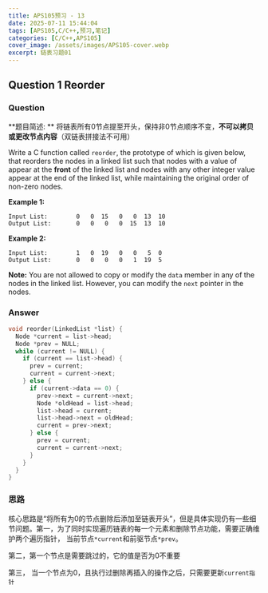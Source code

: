 ```yaml
---
title: APS105预习 - 13
date: 2025-07-11 15:44:04
tags: [APS105,C/C++,预习,笔记]
categories: [C/C++,APS105]
cover_image: /assets/images/APS105-cover.webp
excerpt: 链表习题01
---
```


## Question 1 Reorder

### Question

**题目简述: ** 将链表所有0节点提至开头，保持非0节点顺序不变，**不可以拷贝或更改节点内容**（双链表拼接法不可用）

Write a C function called `reorder`, the prototype of which is given below, that reorders the nodes in a linked list such that nodes with a value of appear at the **front** of the linked list and nodes with any other integer value appear at the end of the linked list, while maintaining the original order of non-zero nodes.

**Example 1:**

```
Input List:        0   0  15   0   0  13  10
Output List:       0   0   0   0  15  13  10
```

**Example 2:**

```
Input List:        1   0  19   0   0   5  0
Output List:       0   0   0   0   1  19  5
```

**Note:** You are not allowed to copy or modify the `data` member in any of the nodes in the linked list. However, you can modify the `next` pointer in the nodes.

### Answer

```c
void reorder(LinkedList *list) {
  Node *current = list->head;
  Node *prev = NULL;
  while (current != NULL) {
    if (current == list->head) {
      prev = current;
      current = current->next;
    } else {
      if (current->data == 0) {
        prev->next = current->next;
        Node *oldHead = list->head;
        list->head = current;
        list->head->next = oldHead;
        current = prev->next;
      } else {
        prev = current;
        current = current->next;
      }
    }
  }
}
```

### 思路

核心思路是“将所有为0的节点删除后添加至链表开头”，但是具体实现仍有一些细节问题。第一，为了同时实现遍历链表的每一个元素和删除节点功能，需要正确维护两个遍历指针， 当前节点`*current`和前驱节点`*prev`。

第二，第一个节点是需要跳过的，它的值是否为0不重要

第三， 当一个节点为0，且执行过删除再插入的操作之后，只需要更新`current指针`







